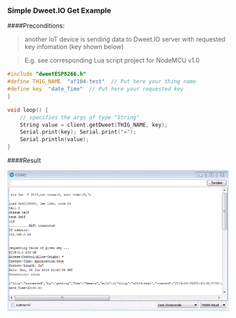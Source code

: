 ### Simple Dweet.IO Get Example

####Preconditions: 

>another IoT device is sending data to Dweet.IO server with requested key infomation (key shown below)

>E.g. see corresponding Lua script project for NodeMCU v1.0

```C++
#include "dweetESP8266.h"
#define THIG_NAME  "af104-test"  // Put here your thing name
#define key  "date_Time"  // Put here your requested key
}
```

```C++
void loop() {
    // specifies the args of type "String"
    String value = client.getDweet(THIG_NAME, key);
    Serial.print(key); Serial.print("=");
    Serial.println(value);
}
```

####Result

![COM5](DweetIOgetResultCom5.GIF)
